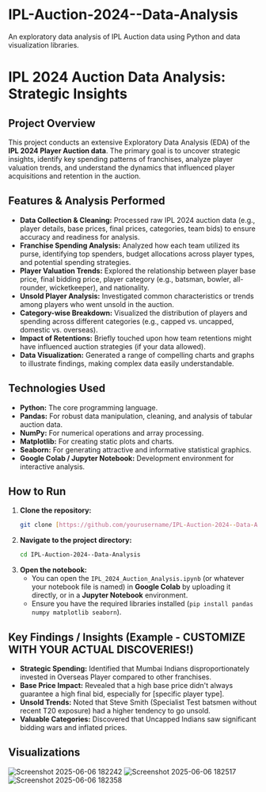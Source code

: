 # IPL-Auction-2024--Data-Analysis
An exploratory data analysis of IPL Auction data using Python and data visualization libraries.
# IPL 2024 Auction Data Analysis: Strategic Insights

## Project Overview
This project conducts an extensive Exploratory Data Analysis (EDA) of the **IPL 2024 Player Auction data**. The primary goal is to uncover strategic insights, identify key spending patterns of franchises, analyze player valuation trends, and understand the dynamics that influenced player acquisitions and retention in the auction.

## Features & Analysis Performed
* **Data Collection & Cleaning:** Processed raw IPL 2024 auction data (e.g., player details, base prices, final prices, categories, team bids) to ensure accuracy and readiness for analysis.
* **Franchise Spending Analysis:** Analyzed how each team utilized its purse, identifying top spenders, budget allocations across player types, and potential spending strategies.
* **Player Valuation Trends:** Explored the relationship between player base price, final bidding price, player category (e.g., batsman, bowler, all-rounder, wicketkeeper), and nationality.
* **Unsold Player Analysis:** Investigated common characteristics or trends among players who went unsold in the auction.
* **Category-wise Breakdown:** Visualized the distribution of players and spending across different categories (e.g., capped vs. uncapped, domestic vs. overseas).
* **Impact of Retentions:** Briefly touched upon how team retentions might have influenced auction strategies (if your data allowed).
* **Data Visualization:** Generated a range of compelling charts and graphs to illustrate findings, making complex data easily understandable.

## Technologies Used
* **Python:** The core programming language.
* **Pandas:** For robust data manipulation, cleaning, and analysis of tabular auction data.
* **NumPy:** For numerical operations and array processing.
* **Matplotlib:** For creating static plots and charts.
* **Seaborn:** For generating attractive and informative statistical graphics.
* **Google Colab / Jupyter Notebook:** Development environment for interactive analysis.

## How to Run
1.  **Clone the repository:**
    ```bash
    git clone [https://github.com/yourusername/IPL-Auction-2024--Data-Analysis.git](https://github.com/yourusername/IPL-2024-Auction-Data-Analysis.git)
    ```
2.  **Navigate to the project directory:**
    ```bash
    cd IPL-Auction-2024--Data-Analysis
    ```
3.  **Open the notebook:**
    * You can open the `IPL_2024_Auction_Analysis.ipynb` (or whatever your notebook file is named) in **Google Colab** by uploading it directly, or in a **Jupyter Notebook** environment.
    * Ensure you have the required libraries installed (`pip install pandas numpy matplotlib seaborn`).

## Key Findings / Insights (Example - **CUSTOMIZE WITH YOUR ACTUAL DISCOVERIES!**)
* **Strategic Spending:** Identified that Mumbai Indians disproportionately invested in Overseas Player compared to other franchises.
* **Base Price Impact:** Revealed that a high base price didn't always guarantee a high final bid, especially for [specific player type].
* **Unsold Trends:** Noted that Steve Smith (Specialist Test batsmen without recent T20 exposure) had a higher tendency to go unsold.
* **Valuable Categories:** Discovered that Uncapped Indians saw significant bidding wars and inflated prices.

## Visualizations
![Screenshot 2025-06-06 182242](https://github.com/user-attachments/assets/cf074d60-b7b8-4efa-82f1-75bf821070d2)
![Screenshot 2025-06-06 182517](https://github.com/user-attachments/assets/77bbd58a-fa93-439f-81d5-386f06ab4153)
![Screenshot 2025-06-06 182358](https://github.com/user-attachments/assets/7d171d3b-755b-4030-a2d2-52861346206c)
